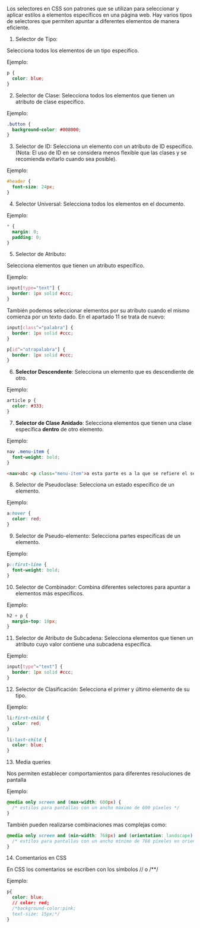 Los selectores en CSS son patrones que se utilizan para seleccionar y aplicar estilos a elementos específicos en una página web. Hay varios tipos de selectores que permiten apuntar a diferentes elementos de manera eficiente.

1. Selector de Tipo:

Selecciona todos los elementos de un tipo específico.

Ejemplo:
```CSS
p {
  color: blue;
}
```
2. Selector de Clase:
Selecciona todos los elementos que tienen un atributo de clase específico.

Ejemplo:
```CSS
.button {
  background-color: #008000;
}
```

3. Selector de ID:
Selecciona un elemento con un atributo de ID específico. (Nota: El uso de ID en  se considera menos flexible que las clases y se recomienda evitarlo cuando sea posible).

Ejemplo:
```CSS
#header {
  font-size: 24px;
}
```

4. Selector Universal:
Selecciona todos los elementos en el documento.

Ejemplo:
```CSS
* {
  margin: 0;
  padding: 0;
}
```

5. Selector de Atributo:

Selecciona elementos que tienen un atributo específico.

Ejemplo:
```CSS
input[type="text"] {
  border: 1px solid #ccc;
}
```

También podemos seleccionar elementos por su atributo cuando el mismo comienza por un texto dado. En el apartado 11 se trata de nuevo:

```CSS
input[class^="palabra"] {
  border: 1px solid #ccc;
}

p[id^="otrapalabra"] {
  border: 1px solid #ccc;
}

```

6. **Selector Descendente**:
Selecciona un elemento que es descendiente de otro.

Ejemplo:
```CSS
article p {
  color: #333;
}
```

7. **Selector de Clase Anidado**:
Selecciona elementos que tienen una clase específica **dentro** de otro elemento.

Ejemplo:
```CSS
nav .menu-item {
  font-weight: bold;
}
```

```HTML
<nav>abc <p class="menu-item">a esta parte es a la que se refiere el selector</p> xyz</nav>
```

8. Selector de Pseudoclase:
Selecciona un estado específico de un elemento.

Ejemplo:
```CSS
a:hover {
  color: red;
}
```

9. Selector de Pseudo-elemento:
Selecciona partes específicas de un elemento.

Ejemplo:
```CSS
p::first-line {
  font-weight: bold;
}
```

10. Selector de Combinador:
Combina diferentes selectores para apuntar a elementos más específicos.

Ejemplo:
```CSS
h2 + p {
  margin-top: 10px;
}
```

11. Selector de Atributo de Subcadena:
Selecciona elementos que tienen un atributo cuyo valor contiene una subcadena específica.

Ejemplo:
```CSS
input[type^="text"] {
  border: 1px solid #ccc;
}
```

12. Selector de Clasificación:
Selecciona el primer y último elemento de su tipo.

Ejemplo:
```CSS
li:first-child {
  color: red;
}

li:last-child {
  color: blue;
}
```

13. Media queries

Nos permiten establecer comportamientos para diferentes resoluciones de pantalla

Ejemplo:
```CSS
@media only screen and (max-width: 600px) {
  /* estilos para pantallas con un ancho máximo de 600 píxeles */
}
```

También pueden realizarse combinaciones mas complejas como:

```CSS
@media only screen and (min-width: 768px) and (orientation: landscape) {
  /* estilos para pantallas con un ancho mínimo de 768 píxeles en orientación apaisada */
}
```


14. Comentarios en CSS

En CSS los comentarios se escriben con los símbolos // o /**/

Ejemplo:
```CSS
p{
  color: blue;
  // color: red;
  /*background-color:pink;
  text-size: 15px;*/
}
```